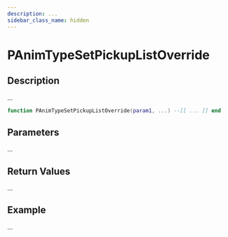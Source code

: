 ```yaml
---
description: ...
sidebar_class_name: hidden
---
```


# PAnimTypeSetPickupListOverride

## Description

...

```lua
function PAnimTypeSetPickupListOverride(param1, ...) --[[ ... ]] end
```

## Parameters

...

## Return Values

...

## Example

...

